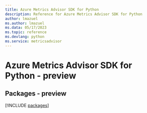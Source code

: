 ```yaml
---
title: Azure Metrics Advisor SDK for Python
description: Reference for Azure Metrics Advisor SDK for Python
author: lmazuel
ms.author: lmazuel
ms.data: 05/17/2023
ms.topic: reference
ms.devlang: python
ms.service: metricsadvisor
---
```

# Azure Metrics Advisor SDK for Python - preview
## Packages - preview
[!INCLUDE [packages](metrics-advisor-index.md)]